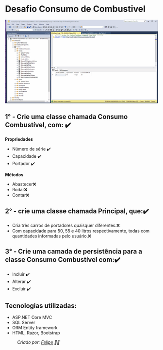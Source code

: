 <h1>Desafio Consumo de Combustivel</h1>

<p><img src="/Extras/Animation.gif" width="550px" /></p>
    
<h2> 1° -  Crie uma classe chamada Consumo Combustível, com: ✔️</h2>
<p><strong>Propriedades</strong></p>
<ul>
    <li>Número de série ✔️</li>
    <li>Capacidade ✔️</li>
    <li>Portador ✔️</li>
</ul>
<p><strong>Métodos</p></strong>
<ul>
    <li>Abastecer❌</li>
    <li>Rodar❌</li>
    <li>Contar❌</li>
</ul>

<h2> 2° -  crie uma classe chamada Principal, que:✔️</h2>
<ul>
    <li>Cria três carros de portadores quaisquer diferentes.❌</li>
    <li>Com capacidade para 50, 55 e 40 litros respectivamente, todas com quantidades informadas pelo usuário.❌</li>
</ul>

<h2> 3° -   Crie uma camada de persistência para a classe Consumo Combustível com:✔️ </h2> 
<ul>
    <li>Incluir ✔️</li>
    <li>Alterar ✔️</li>
    <li>Excluir ✔️</li>
</ul>

<h2> Tecnologias utilizadas: </h2> 
<ul>
    <liLinguagem C#</li>
    <li>ASP.NET Core MVC</li>
    <li>SQL Server</li>
    <li>ORM Entity framework</li>
    <li>HTML, Razor, Bootstrap</li>
</ul>

<dd><em>Criado por: <a target="_blank" href="https://www.linkedin.com/in/felipeteixeirams">Felipe</a> 👨‍💻</em><dd>
